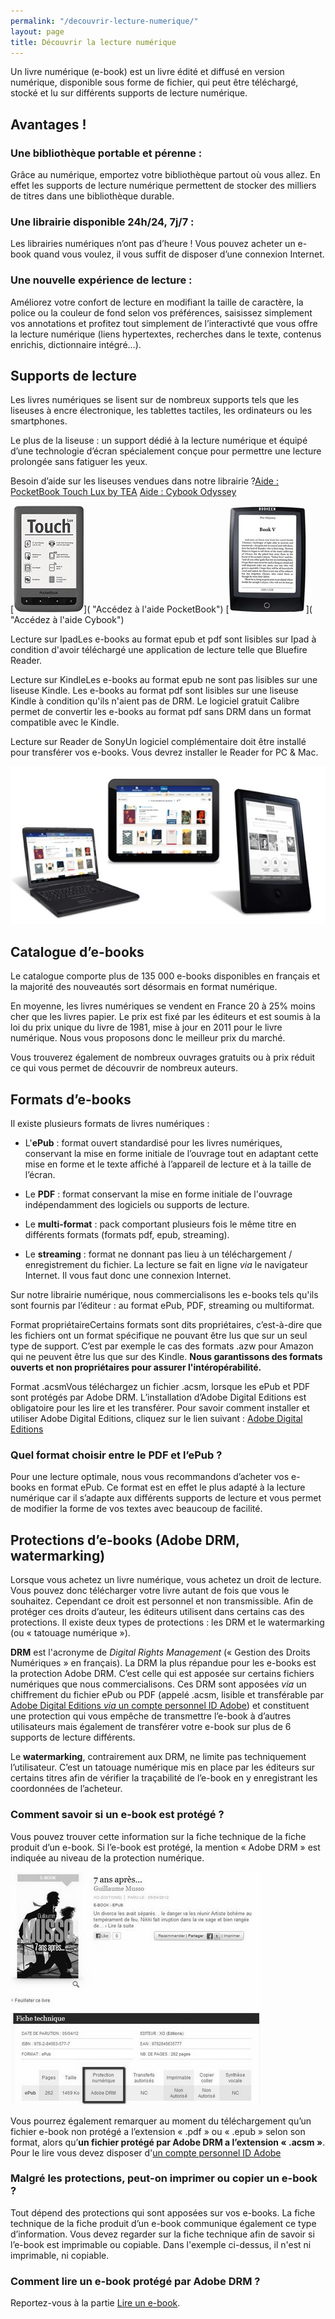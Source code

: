 ```yaml
---
permalink: "/decouvrir-lecture-numerique/"
layout: page
title: Découvrir la lecture numérique
---
```


Un livre numérique (e-book) est un livre édité et diffusé en version numérique, disponible sous forme de fichier, qui peut être téléchargé, stocké et lu sur différents supports de lecture numérique.

## Avantages !

### Une bibliothèque portable et pérenne :
Grâce au numérique, emportez votre bibliothèque partout où vous allez. En effet les supports de lecture numérique permettent de stocker des milliers de titres dans une bibliothèque durable.

### Une librairie disponible 24h/24, 7j/7 :
Les librairies numériques n’ont pas d’heure ! Vous pouvez acheter un e-book quand vous voulez, il vous suffit de disposer d’une connexion Internet.

### Une nouvelle expérience de lecture :
Améliorez votre confort de lecture en modifiant la taille de caractère, la police ou la couleur de fond selon vos préférences, saisissez simplement vos annotations et profitez tout simplement de l’interactivté que vous offre la lecture numérique (liens hypertextes, recherches dans le texte, contenus enrichis, dictionnaire intégré…).

## Supports de lecture

Les livres numériques se lisent sur de nombreux supports tels que les liseuses à encre électronique, les tablettes tactiles, les ordinateurs ou les smartphones.

Le plus de la liseuse : un support dédié à la lecture numérique et équipé d’une technologie d’écran spécialement conçue pour permettre une lecture prolongée sans fatiguer les yeux.

<span class="protip"><span class="title">Besoin d’aide sur les liseuses vendues dans notre librairie ?</span>[Aide : PocketBook Touch Lux by TEA]()
  [Aide : Cybook Odyssey]()
</span>

<!-- TODO: properly add images to the links above. -->
[![Liseuse PocketBook](/images/02_Decouvrir_la_lecture_numerique_1_1_MB.jpg)]( "Accédez à l'aide PocketBook") [![Liseuse Cybook](/images/02_Decouvrir_la_lecture_numerique_1_2_MB.jpg)]( "Accédez à l'aide Cybook")

<span class="warning"><span class="title">Lecture sur Ipad</span>Les e-books au format epub et pdf sont lisibles sur Ipad à condition d'avoir téléchargé une application de lecture telle que Bluefire Reader.
</span>

<span class="warning"><span class="title">Lecture sur Kindle</span>Les e-books au format epub ne sont pas lisibles sur une liseuse Kindle.
  Les e-books au format pdf sont lisibles sur une liseuse Kindle à condition qu'ils n'aient pas de DRM. Le logiciel gratuit Calibre permet de convertir les e-books au format pdf sans DRM dans un format compatible avec le Kindle.
</span>

<span class="warning"><span class="title">Lecture sur Reader de Sony</span>Un logiciel complémentaire doit être installé pour transférer vos e-books. Vous devrez installer le Reader for PC & Mac.
</span>

![Lecture sur tous supports](/images/02_Decouvrir_la_lecture_numerique_1_MB.jpg)

## Catalogue d’e-books
Le catalogue comporte plus de 135 000 e-books disponibles en français et la majorité des nouveautés sort désormais en format numérique.

En moyenne, les livres numériques se vendent en France 20 à 25% moins cher que les livres papier. Le prix est fixé par les éditeurs et est soumis à la loi du prix unique du livre de 1981, mise à jour en 2011 pour le livre numérique. Nous vous proposons donc le meilleur prix du marché.

Vous trouverez également de nombreux ouvrages gratuits ou à prix réduit ce qui vous permet de découvrir de nombreux auteurs.

## Formats d’e-books

Il existe plusieurs formats de livres numériques :

- L'**ePub** : format ouvert standardisé pour les livres numériques, conservant la mise en forme initiale de l’ouvrage tout en adaptant cette mise en forme et le texte affiché à l’appareil de lecture et à la taille de l’écran.

- Le **PDF** : format conservant la mise en forme initiale de l'ouvrage indépendamment des logiciels ou supports de lecture.

- Le **multi-format** : pack comportant plusieurs fois le même titre en différents formats (formats pdf, epub, streaming).

- Le **streaming** : format ne donnant pas lieu à un téléchargement / enregistrement du fichier. La lecture se fait en ligne *via* le navigateur Internet. Il vous faut donc une connexion Internet.

Sur notre librairie numérique, nous commercialisons les e-books tels qu'ils sont fournis par l’éditeur : au format ePub, PDF, streaming ou multiformat.

<span class="warning"><span class="title">Format propriétaire</span>Certains formats sont dits propriétaires, c’est-à-dire que les fichiers ont un format spécifique ne pouvant être lus que sur un seul type de support. C’est par exemple le cas des formats .azw pour Amazon qui ne peuvent être lus que sur des Kindle. **Nous garantissons des formats ouverts et non propriétaires pour assurer l'intéropérabilité.**
</span>

<span class="warning"><span class="title">Format .acsm</span>Vous téléchargez un fichier .acsm, lorsque les ePub et PDF sont protégés par Adobe DRM. L’installation d’Adobe Digital Editions est obligatoire pour les lire et les transférer. Pour savoir comment installer et utiliser Adobe Digital Editions, cliquez sur le lien suivant : [Adobe Digital Editions]()
</span>

### Quel format choisir entre le PDF et l’ePub ?

Pour une lecture optimale, nous vous recommandons d’acheter vos e-books en format ePub. Ce format est en effet le plus adapté à la lecture numérique car il s’adapte aux différents supports de lecture et vous permet de
modifier la forme de vos textes avec beaucoup de facilité.

## Protections d’e-books (Adobe DRM, watermarking)

Lorsque vous achetez un livre numérique, vous achetez un droit de lecture. Vous pouvez donc télécharger votre livre autant de fois que vous le souhaitez. Cependant ce droit est personnel et non transmissible.
Afin de protéger ces droits d’auteur, les éditeurs utilisent dans certains cas des protections.
Il existe deux types de protections : les DRM et le watermarking (ou « tatouage numérique »).

**DRM** est l'acronyme de *Digital Rights Management* (« Gestion des Droits Numériques » en français). La DRM la plus répandue pour les e-books est la protection Adobe DRM. C’est celle qui est apposée sur certains fichiers numériques que nous commercialisons. Ces DRM sont apposées *via* un chiffrement du fichier ePub ou PDF (appelé .acsm, lisible et transférable par [Adobe Digital Editions *via* un compte personnel ID Adobe]()) et constituent une protection qui vous empêche de transmettre l’e-book à d’autres utilisateurs mais également de transférer votre e-book sur plus de 6 supports de lecture différents.

Le **watermarking**, contrairement aux DRM, ne limite pas techniquement l’utilisateur. C’est un tatouage numérique mis en place par les éditeurs sur certains titres afin de vérifier la traçabilité de l’e-book en y enregistrant les coordonnées de l’acheteur.

### Comment savoir si un e-book est protégé ?
Vous pouvez trouver cette information sur la fiche technique de la fiche produit d’un e-book. Si l’e-book est protégé, la mention « Adobe DRM » est indiquée au niveau de la protection numérique.

![Fiche technique : protection](/images/02_Decouvrir_la_lecture_numerique_2_MB.jpg)

<span class="warning">Vous pourrez également remarquer au moment du téléchargement qu’un fichier e-book non protégé a l’extension « .pdf » ou « .epub » selon son format, alors qu’**un fichier protégé par Adobe DRM a l’extension « .acsm »**. Pour le lire vous devez disposer d'[un compte personnel ID Adobe ]()</span>

### Malgré les protections, peut-on imprimer ou copier un e-book ?
Tout dépend des protections qui sont apposées sur vos e-books. La fiche technique de la fiche produit d’un e-book communique également ce type d’information. Vous devez regarder sur la fiche technique afin de savoir si l’e-book est imprimable ou copiable. Dans l'exemple ci-dessus, il n'est ni imprimable, ni copiable.

### Comment lire un e-book protégé par Adobe DRM ?
Reportez-vous à la partie [Lire un e-book]().
